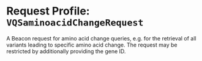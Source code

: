 # Request Profile: `VQSaminoacidChangeRequest`

A Beacon request for amino acid change queries, e.g. for the
retrieval of all variants leading to specific amino acid change. The request
may be restricted by additionally providing the gene ID.